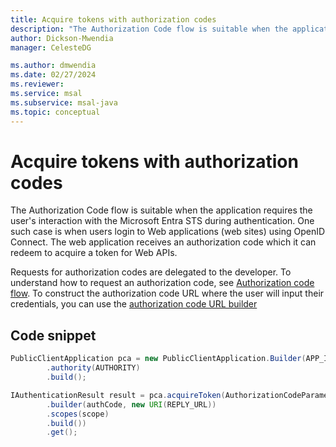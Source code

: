 ```yaml
---
title: Acquire tokens with authorization codes
description: "The Authorization Code flow is suitable when the application requires the user's interaction with the Microsoft Entra STS during authentication."
author: Dickson-Mwendia
manager: CelesteDG

ms.author: dmwendia
ms.date: 02/27/2024
ms.reviewer:
ms.service: msal
ms.subservice: msal-java
ms.topic: conceptual
---
```


# Acquire tokens with authorization codes

The Authorization Code flow is suitable when the application requires the user's interaction with the Microsoft Entra STS during authentication. One such case is when users login to Web applications (web sites) using OpenID Connect. The web application receives an authorization code which it can redeem to acquire a token for Web APIs.

Requests for authorization codes are delegated to the developer. To understand how to request an authorization code, see [Authorization code flow](/entra/identity-platform/v2-oauth2-auth-code-flow). To construct the authorization code URL where the user will input their credentials, you can use the [authorization code URL builder](../advanced/authorization-code-url-builder.md)

## Code snippet

```java
PublicClientApplication pca = new PublicClientApplication.Builder(APP_ID)
        .authority(AUTHORITY)
        .build();

IAuthenticationResult result = pca.acquireToken(AuthorizationCodeParameters
        .builder(authCode, new URI(REPLY_URL))
        .scopes(scope)
        .build())
        .get();
```
